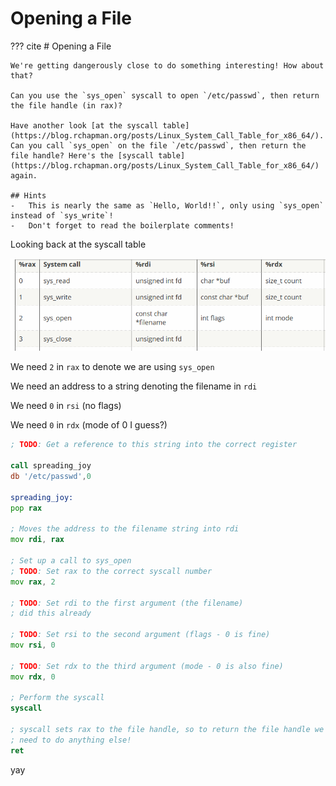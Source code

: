 # Opening a File

??? cite
    # Opening a File

    We're getting dangerously close to do something interesting! How about that?

    Can you use the `sys_open` syscall to open `/etc/passwd`, then return the file handle (in rax)?

    Have another look [at the syscall table](https://blog.rchapman.org/posts/Linux_System_Call_Table_for_x86_64/). Can you call `sys_open` on the file `/etc/passwd`, then return the file handle? Here's the [syscall table](https://blog.rchapman.org/posts/Linux_System_Call_Table_for_x86_64/) again.

    ## Hints
    -   This is nearly the same as `Hello, World!!`, only using `sys_open` instead of `sys_write`!
    -   Don't forget to read the boilerplate comments!

Looking back at the syscall table

![TEMP](img/obj6-9/img1.png)

We need `2` in `rax` to denote we are using `sys_open`

We need an address to a string denoting the filename in `rdi`

We need `0` in `rsi` (no flags)

We need `0` in `rdx` (mode of 0 I guess?)

```asm
; TODO: Get a reference to this string into the correct register

call spreading_joy
db '/etc/passwd',0

spreading_joy:
pop rax

; Moves the address to the filename string into rdi
mov rdi, rax

; Set up a call to sys_open
; TODO: Set rax to the correct syscall number
mov rax, 2

; TODO: Set rdi to the first argument (the filename)
; did this already

; TODO: Set rsi to the second argument (flags - 0 is fine)
mov rsi, 0

; TODO: Set rdx to the third argument (mode - 0 is also fine)
mov rdx, 0

; Perform the syscall
syscall

; syscall sets rax to the file handle, so to return the file handle we don't
; need to do anything else!
ret

```

yay